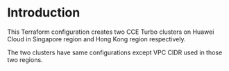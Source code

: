 # Introduction
This Terraform configuration creates two CCE Turbo clusters on Huawei Cloud in Singapore region and Hong Kong region respectively.

The two clusters have same configurations except VPC CIDR used in those two regions.
